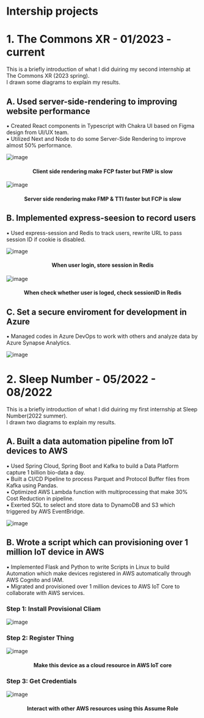 # Intership projects  
# 1. The Commons XR - 01/2023 - current
This is a briefly introduction of what I did duiring my second internship at The Commons XR (2023 spring).  
I drawn some diagrams to explain my results.  

## A. Used server-side-rendering to improving website performance
▪ Created React components in Typescript with Chakra UI based on Figma design from UI/UX team.  
▪ Utilized Next and Node to do some Server-Side Rendering to improve almost 50% performance.  

![image](https://github.com/TotallyNewGuy/work-project-diagram/blob/main/TC/CSR.png)
<h4 align="center">Client side rendering make FCP faster but FMP is slow</h4>  

![image](https://github.com/TotallyNewGuy/work-project-diagram/blob/main/TC/SSR.png)
<h4 align="center">Server side rendering make FMP & TTI faster but FCP is slow</h4>  

## B. Implemented express-seesion to record users
▪ Used express-session and Redis to track users, rewrite URL to pass session ID if cookie is disabled.

![image](https://github.com/TotallyNewGuy/work-project-diagram/blob/main/TC/login.png)
<h4 align="center">When user login, store session in Redis</h4>  

![image](https://github.com/TotallyNewGuy/work-project-diagram/blob/main/TC/call.png)
<h4 align="center">When check whether user is loged, check sessionID in Redis</h4>  

## C. Set a secure enviroment for development in Azure
▪ Managed codes in Azure DevOps to work with others and analyze data by Azure Synapse Analytics.

![image](https://github.com/TotallyNewGuy/work-project-diagram/blob/main/TC/azure.png)  


# 2. Sleep Number - 05/2022 - 08/2022
This is a briefly introduction of what I did duiring my first internship at Sleep Number(2022 summer).  
I drawn two diagrams to explain my results.  

## A. Built a data automation pipeline from IoT devices to AWS
▪ Used Spring Cloud, Spring Boot and Kafka to build a Data Platform capture 1 billion bio-data a day.  
▪ Built a CI/CD Pipeline to process Parquet and Protocol Buffer files from Kafka using Pandas.  
▪ Optimized AWS Lambda function with multiprocessing that make 30% Cost Reduction in pipeline.  
▪ Exerted SQL to select and store data to DynamoDB and S3 which triggered by AWS EventBridge.  

![image](https://github.com/TotallyNewGuy/work-project-diagram/blob/main/SN/sleep%20number%201.png)

## B. Wrote a script which can provisioning over 1 million IoT device in AWS
▪ Implemented Flask and Python to write Scripts in Linux to build Automation which make devices registered in AWS automatically through AWS Cognito and IAM.  
▪ Migrated and provisioned over 1 million devices to AWS IoT Core to collaborate with AWS services.  

### Step 1: Install Provisional Cliam
![image](https://github.com/TotallyNewGuy/work-project-diagram/blob/main/SN/sleep%20number%20A.png)

### Step 2: Register Thing
![image](https://github.com/TotallyNewGuy/work-project-diagram/blob/main/SN/sleep%20number%20B.png)

<h4 align="center">Make this device as a cloud resource in AWS IoT core</h4>  

### Step 3: Get Credentials
![image](https://github.com/TotallyNewGuy/work-project-diagram/blob/main/SN/sleep%20number%20C.png)

<h4 align="center">Interact with other AWS resources using this Assume Role</h4>  


